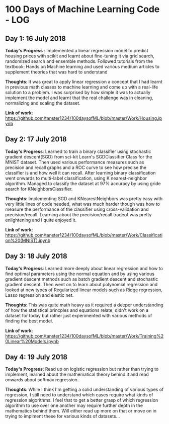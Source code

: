 # 100 Days of Machine Learning Code - LOG
## Day 1: 16 July 2018 

**Today's Progress** : Implemented a linear regression model to predict housing prices with scikit and learnt about fine-tuning it via grid search, randomized search and ensemble methods. Followed tutorials from the textbook: Hands on Machine learning and used various medium articles to supplement theories that was hard to understand

**Thoughts**: It was great to apply linear regression a concept that I had learnt in previous math classes to machine learning and come up with a real-life solution to a problem. I was surprised by how simple it was to actually implement the model and learnt that the real challenge was in cleaning, normalizing and scaling the dataset. 

**Link of work**: https://github.com/tanster1234/100daysofML/blob/master/Work/Housing.ipynb

## Day 2: 17 July 2018 

**Today's Progress**: Learned to train a binary classifier using stochastic gradient descent(SGD) from sci-kit Learn's SGDClassifier Class for the MNIST dataset. Then used various performance measures such as precision and recall graphs and a ROC curve to see how precise the classifier is and how well it can recall. After learning binary classification went onwards to multi-label classification, using K nearest-neighbor algorithm. Managed to classify the dataset at 97% accuracy by using gride search for KNeighborsClassifier. 

**Thoughts**: Implementing SGD and KNearestNeighbors was pretty easy with very little lines of code needed, what was much harder though was how to measure the performance of the classifier using cross-validation and precision/recall. Learning about the precision/recall tradeof was pretty enlightening and I quite enjoyed it. 

**Link of work**: https://github.com/tanster1234/100daysofML/blob/master/Work/Classification%20(MNIST).ipynb

## Day 3: 18 July 2018

**Today's Progress**: Learned more deeply about linear regression and how to find optimal parameters using the normal equation and by using various gradient descent methods such as batch gradient descent and stochastic gradient descent. Then went on to learn about polynomial regression and looked at new types of Regularized linear models such as Ridge regression, Lasso regression and elastic net. 

**Thoughts**: This was quite math heavy as it required a deeper understanding of how the statistical princples and equations relate, didn't work on a dataset for today but rather just experimented with various methods of finding the best model. 

**Link of work**: https://github.com/tanster1234/100daysofML/blob/master/Work/Training%20Linear%20Models.ipynb

## Day 4: 19 July 2018

**Today's Progress**: Read up on logistic regression but rather than trying to implement, learned about the mathematical theory behind it and read onwards about softmax regression.

**Thoughts**: While I think I'm getting a solid understanding of various types of regression, I still need to understand which cases require what kinds of regression algorithms. I feel that to get a better grasp of which regression algorithm to use over one another may require further depth in the mathematics behind them. Will either read up more on that or move on in trying to implment these for various kinds of datasets. .
